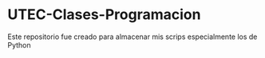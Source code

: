 # UTEC-Clases-Programacion
Este repositorio fue creado para almacenar mis scrips especialmente los de Python
